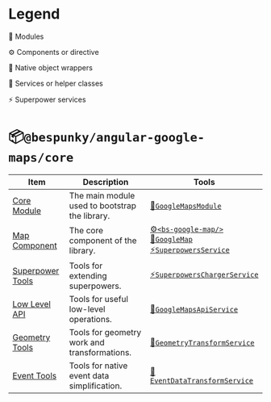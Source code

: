 # Legend
🧩 Modules

⚙ Components or directive

🧬 Native object wrappers

💉 Services or helper classes

⚡ Superpower services

# 📦`@bespunky/angular-google-maps/core`

| Item                                                           | Description                                    | Tools                                                                                                              |
|-----------------------------------------------------------------|------------------------------------------------|--------------------------------------------------------------------------------------------------------------------|
| [Core Module](/Getting-Started/Manually-Loading)                | The main module used to bootstrap the library. | [🧩`GoogleMapsModule`](/Getting-Started/Manually-Loading)                                                         |
| [Map Component](/The-Map)                                       | The core component of the library.             | [⚙`<bs-google-map/>`](/The-Map)<br/>[🧬`GoogleMap`](/The-Map)<br/>[⚡`SuperpowersService`](/The-Map/Superpowers) |
| [Superpower Tools](/The-Map/Superpowers#Extending-Superpowers)  | Tools for extending superpowers.               | [⚡`SuperpowersChargerService`](/The-Map/Superpowers#Extending-Superpowers)                                       |
| [Low Level API](/Injectable-Services#GoogleMapsApiService)      | Tools for useful low-level operations.         | [💉`GoogleMapsApiService`](/Injectable-Services#GoogleMapsApiService)                                             |
| [Geometry Tools](/Injectable-Services#GeometryTransformService) | Tools for geometry work and transformations.   | [💉`GeometryTransformService`](/Injectable-Services#GeometryTransformService)                                     |
| [Event Tools](/Injectable-Services#EventDataTransformService)   | Tools for native event data simplification.    | [💉`EventDataTransformService`](/Injectable-Services#EventDataTransformService)                                   |


